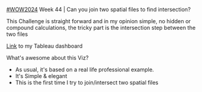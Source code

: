
[#WOW2024](https://workout-wednesday.com/2024w44tab/) Week 44 | Can you join two spatial files to find intersection?

This Challenge is straight forward and in my opinion simple, no hidden or compound calculations, the tricky part is the intersection step between the two files


[Link](https://public.tableau.com/app/profile/amira.salama/viz/WOW2024W44Canyoujoin2SpacialFiles/WOW2024W44)
 to my Tableau dashboard 

What's awesome about this Viz?

* As usual, it's based on a real life professional example.
* It's Simple & elegant
* This is the first time I try to join/intersect two spatial files 


